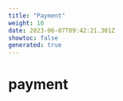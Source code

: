 ```yaml
---
title: "Payment"
weight: 10
date: 2023-06-07T09:42:21.301Z
showtoc: false
generated: true
---
```

<!-- This file was generated from the Vendure source. Do not modify. Instead, re-run the "docs:build" script -->


# payment